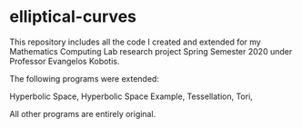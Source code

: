 # elliptical-curves

This repository includes all the code I created and extended for my Mathematics Computing Lab research project Spring Semester 2020 under Professor Evangelos Kobotis.

The following programs were extended:

Hyperbolic Space, Hyperbolic Space Example, Tessellation, Tori,

All other programs are entirely original. 
